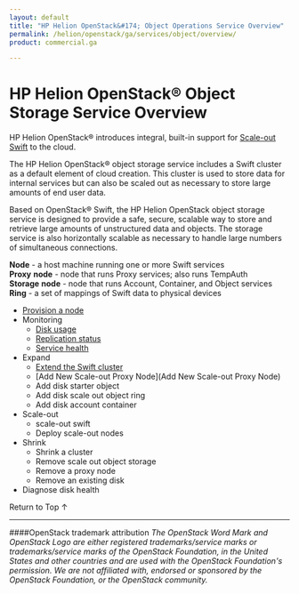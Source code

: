 ```yaml
---
layout: default
title: "HP Helion OpenStack&#174; Object Operations Service Overview"
permalink: /helion/openstack/ga/services/object/overview/
product: commercial.ga

---
```

<!--UNDER REVISION-->

<script>

function PageRefresh {
onLoad="window.refresh"
}

PageRefresh();

</script>

<!--
<p style="font-size: small;"> <a href="/helion/openstack/services/networking/overview/">&#9664; PREV</a> | <a href="/helion/openstack/services/overview/">&#9650; UP</a> | <a href="/helion/openstack/services/orchestration/overview/"> NEXT &#9654</a> </p>-->

# HP Helion OpenStack&#174; Object Storage Service Overview #

<!-- modeled after HP Cloud Networking Getting Started (network.getting.started.md) -->

HP Helion OpenStack&#174; introduces integral, built-in support for [Scale-out Swift](/helion/openstack/ga/services/object/overview/scale-out-swift/) to the cloud.

The HP Helion OpenStack&#174; object storage service includes a Swift cluster as a default element of cloud creation. This cluster is used to store data for internal services but can also be scaled out as necessary to store large amounts of end user data. 

Based on OpenStack&reg; Swift, the HP Helion OpenStack object storage service is designed to provide a safe, secure,  scalable way to store and retrieve large amounts of unstructured data and objects. The storage service is also horizontally scalable as necessary to handle large numbers of simultaneous connections. 

**Node** - a host machine running one or more Swift services
<br>
**Proxy** **node** - node that runs Proxy services; also runs TempAuth<br>
**Storage** **node** - node that runs Account, Container, and Object services<br>
**Ring** - a set of mappings of Swift data to physical devices


- [Provision a node](/helion/openstack/ga/services/swift/provision-nodes/)
- Monitoring
	- [Disk usage](/helion/openstack/ga/services/object/swift/Monitor-disk/)
	- [Replication status](/helion/openstack/ga/services/object/swift/replica-status/)
	- [Service health](/helion/openstack/ga/services/object/swift/health-check/)
- Expand
	- [Extend the Swift cluster](/helion/openstack/ga/services/object/swift/expand-cluster/)
	- [Add New Scale-out Proxy Node](Add New Scale-out Proxy Node)
	- Add disk starter object
	- Add disk scale out object ring
	- Add disk account container
- Scale-out 
	- scale-out swift
	- Deploy scale-out nodes
- Shrink
	- 	Shrink a cluster
	- 	Remove scale out object storage
	- 	Remove a proxy node
	- 	Remove an existing disk
- Diagnose disk health


<a href="#top" style="padding:14px 0px 14px 0px; text-decoration: none;"> Return to Top &#8593; </a>

----
####OpenStack trademark attribution
*The OpenStack Word Mark and OpenStack Logo are either registered trademarks/service marks or trademarks/service marks of the OpenStack Foundation, in the United States and other countries and are used with the OpenStack Foundation's permission. We are not affiliated with, endorsed or sponsored by the OpenStack Foundation, or the OpenStack community.*
